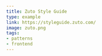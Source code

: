 ```yaml
---
title: Zuto Style Guide
type: example
link: https://styleguide.zuto.com/
image: zuto.png
tags:
- patterns
- frontend
---
```

